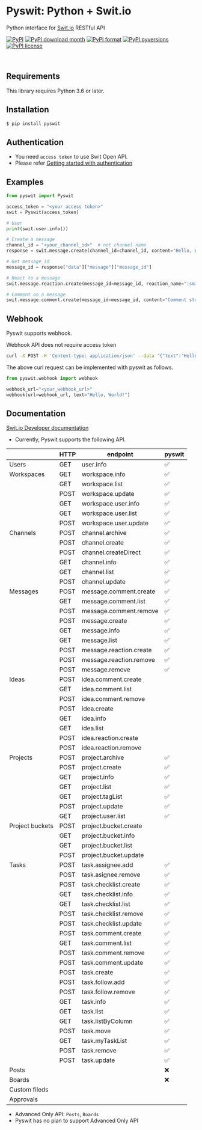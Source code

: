 # Pyswit: Python + Swit.io

Python interface for [Swit.io](https://swit.io/) RESTful API

[![PyPI](https://img.shields.io/pypi/v/pyswit?color=green)](https://pypi.python.org/pypi/pyswit/)
[![PyPI download month](https://img.shields.io/pypi/dm/pyswit.svg)](https://pypi.python.org/pypi/pyswit/)
[![PyPI format](https://img.shields.io/pypi/format/pyswit.svg)](https://pypi.python.org/pypi/pyswit/)
[![PyPI pyversions](https://img.shields.io/pypi/pyversions/pyswit.svg)](https://pypi.python.org/pypi/pyswit/)
[![PyPI license](https://img.shields.io/pypi/l/pyswit?color=%23D22128)](https://pypi.python.org/pypi/pyswit/)

<br>

## Requirements

This library requires Python 3.6 or later.

## Installation

```sh
$ pip install pyswit
```

## Authentication

- You need `access token` to use Swit Open API.
- Please refer [Getting started with authentication](./docs/getting-started-with-authentication.md)

## Examples

```py
from pyswit import Pyswit

access_token = "<your access token>"
swit = Pyswit(access_token)

# User
print(swit.user.info())

# Create a message
channel_id = "<your_channel_id>"  # not channel name
response = swit.message.create(channel_id=channel_id, content="Hello, World!")

# Get message_id
message_id = response["data"]["message"]["message_id"]

# React to a message
swit.message.reaction.create(message_id=message_id, reaction_name=":smile:")

# Comment on a message
swit.message.comment.create(message_id=message_id, content="Comment string here")
```

## Webhook

Pyswit supports webhook.

Webhook API does not require access token

```sh
curl -X POST -H 'Content-type: application/json' --data '{"text":"Hello, World!"}' <your_webhook_url>
```

The above curl request can be implemented with pyswit as follows.

```py
from pyswit.webhook import webhook

webhook_url="<your_webhook_url>"
webhook(url=webhook_url, text="Hello, World!")
```

## Documentation

[Swit.io Developer documentation](https://developers.swit.io/documentation#introduction)

- Currently, Pyswit supports the following API.

|                 | HTTP | endpoint                | pyswit             |
| --------------- | ---- | ----------------------- | ------------------ |
| Users           | GET  | user.info               | :white_check_mark: |
| Workspaces      | GET  | workspace.info          | :white_check_mark: |
|                 | GET  | workspace.list          | :white_check_mark: |
|                 | POST | workspace.update        | :white_check_mark: |
|                 | GET  | workspace.user.info     | :white_check_mark: |
|                 | GET  | workspace.user.list     | :white_check_mark: |
|                 | POST | workspace.user.update   | :white_check_mark: |
| Channels        | POST | channel.archive         | :white_check_mark: |
|                 | POST | channel.create          | :white_check_mark: |
|                 | POST | channel.createDirect    | :white_check_mark: |
|                 | GET  | channel.info            | :white_check_mark: |
|                 | GET  | channel.list            | :white_check_mark: |
|                 | POST | channel.update          | :white_check_mark: |
| Messages        | POST | message.comment.create  | :white_check_mark: |
|                 | GET  | message.comment.list    | :white_check_mark: |
|                 | POST | message.comment.remove  | :white_check_mark: |
|                 | POST | message.create          | :white_check_mark: |
|                 | GET  | message.info            | :white_check_mark: |
|                 | GET  | message.list            | :white_check_mark: |
|                 | POST | message.reaction.create | :white_check_mark: |
|                 | POST | message.reaction.remove | :white_check_mark: |
|                 | POST | message.remove          | :white_check_mark: |
| Ideas           | POST | idea.comment.create     |                    |
|                 | GET  | idea.comment.list       |                    |
|                 | POST | idea.comment.remove     |                    |
|                 | POST | idea.create             |                    |
|                 | GET  | idea.info               |                    |
|                 | GET  | idea.list               |                    |
|                 | POST | idea.reaction.create    |                    |
|                 | POST | idea.reaction.remove    |                    |
| Projects        | POST | project.archive         | :white_check_mark: |
|                 | POST | project.create          | :white_check_mark: |
|                 | GET  | project.info            | :white_check_mark: |
|                 | GET  | project.list            | :white_check_mark: |
|                 | GET  | project.tagList         | :white_check_mark: |
|                 | POST | project.update          | :white_check_mark: |
|                 | GET  | project.user.list       | :white_check_mark: |
| Project buckets | POST | project.bucket.create   |                    |
|                 | GET  | project.bucket.info     |                    |
|                 | GET  | project.bucket.list     |                    |
|                 | POST | project.bucket.update   |                    |
| Tasks           | POST | task.assignee.add       | :white_check_mark: |
|                 | POST | task.asignee.remove     | :white_check_mark: |
|                 | POST | task.checklist.create   | :white_check_mark: |
|                 | GET  | task.checklist.info     | :white_check_mark: |
|                 | GET  | task.checklist.list     | :white_check_mark: |
|                 | POST | task.checklist.remove   | :white_check_mark: |
|                 | POST | task.checklist.update   | :white_check_mark: |
|                 | POST | task.comment.create     | :white_check_mark: |
|                 | GET  | task.comment.list       | :white_check_mark: |
|                 | POST | task.comment.remove     | :white_check_mark: |
|                 | POST | task.comment.update     | :white_check_mark: |
|                 | POST | task.create             | :white_check_mark: |
|                 | POST | task.follow.add         | :white_check_mark: |
|                 | POST | task.follow.remove      | :white_check_mark: |
|                 | GET  | task.info               | :white_check_mark: |
|                 | GET  | task.list               | :white_check_mark: |
|                 | GET  | task.listByColumn       | :white_check_mark: |
|                 | POST | task.move               | :white_check_mark: |
|                 | GET  | task.myTaskList         | :white_check_mark: |
|                 | POST | task.remove             | :white_check_mark: |
|                 | POST | task.update             | :white_check_mark: |
| Posts           |      |                         | :x:                |
| Boards          |      |                         | :x:                |
| Custom fileds   |      |                         |                    |
| Approvals       |      |                         |                    |

- Advanced Only API: `Posts`, `Boards`
- Pyswit has no plan to support Advanced Only API
